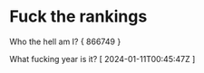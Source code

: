 # Fuck the rankings

Who the hell am I?
{ 866749 }

What fucking year is it?
[ 2024-01-11T00:45:47Z ]

